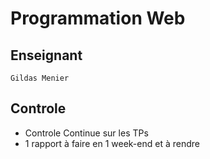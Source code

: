 # Programmation Web
## Enseignant
    Gildas Menier
## Controle
* Controle Continue sur les TPs
* 1 rapport à faire en 1 week-end et à rendre